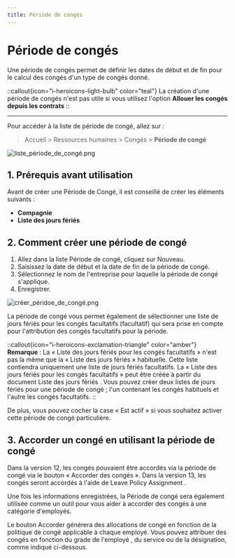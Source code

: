 ```yaml
---
title: Période de congés
---
```


# Période de congés

Une période de congés permet de définir les dates de début et de fin pour le calcul des congés d'un type de congés donné.  

::callout{icon="i-heroicons-light-bulb" color="teal"}
La création d'une période de congés n'est pas utile si vous utilisez l'option **Allouer les congés depuis les contrats**
::

---

Pour accéder à la liste de période de congé, allez sur :

> Accueil > Ressources humaines > Congés > **Période de congé**

![liste_période_de_congé.png](/content/rh/leave-period/liste_période_de_congé.png)

## 1. Prérequis avant utilisation

Avant de créer une Période de Congé, il est conseillé de créer les éléments suivants :

- **Compagnie**
- **Liste des jours fériés**

## 2. Comment créer une période de congé 

1. Allez dans la liste Période de congé, cliquez sur Nouveau.
2. Saisissez la date de début et la date de fin de la période de congé.
3. Sélectionnez le nom de l'entreprise pour laquelle la période de congé s'applique.
4. Enregistrer.

![créer_péridoe_de_congé.png](/content/rh/leave-period/créer_péridoe_de_congé.png)

La période de congé vous permet également de sélectionner une liste de jours fériés pour les congés facultatifs (facultatif) qui sera prise en compte pour l'attribution des congés facultatifs pour la période.

::callout{icon="i-heroicons-exclamation-triangle" color="amber"}
**Remarque** : La « Liste des jours fériés pour les congés facultatifs » n'est pas la même que la « Liste des jours fériés » habituelle. Cette liste contiendra uniquement une liste de jours fériés facultatifs. La « Liste des jours fériés pour les congés facultatifs » peut être créée à partir du document Liste des jours fériés . Vous pouvez créer deux listes de jours fériés pour une période de congé ; l'un contenant les congés habituels et l'autre les congés facultatifs.
::

De plus, vous pouvez cocher la case « Est actif » si vous souhaitez activer cette période de congé particulière.

## 3. Accorder un congé en utilisant la période de congé

Dans la version 12, les congés pouvaient être accordés via la période de congé via le bouton « Accorder des congés ». Dans la version 13, les congés seront accordés à l'aide de Leave Policy Assignment .

Une fois les informations enregistrées, la Période de congé sera également utilisée comme un outil pour vous aider à accorder des congés à une catégorie d'employés.

Le bouton Accorder générera des allocations de congé en fonction de la politique de congé applicable à chaque employé. Vous pouvez attribuer des congés en fonction du grade de l'employé , du service ou de la désignation, comme indiqué ci-dessous.